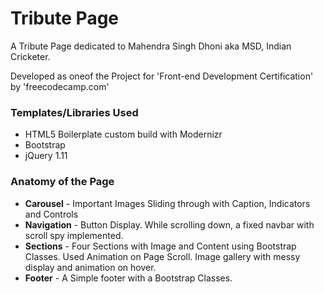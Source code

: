 # Tribute Page

A Tribute Page dedicated to Mahendra Singh Dhoni aka MSD, Indian Cricketer.

Developed as oneof the Project for 'Front-end Development Certification' by 'freecodecamp.com'

### Templates/Libraries Used

* HTML5 Boilerplate custom build with Modernizr
* Bootstrap
* jQuery 1.11

### Anatomy of the Page

* **Carousel** - Important Images Sliding through with Caption, Indicators and Controls
* **Navigation** - Button Display. While scrolling down, a fixed navbar with scroll spy implemented.
* **Sections** - Four Sections with Image and Content using Bootstrap Classes. Used Animation on Page Scroll. Image gallery with messy display and animation on hover.
* **Footer** - A Simple footer with a Bootstrap Classes.
	

